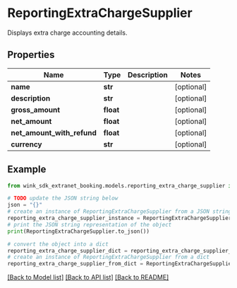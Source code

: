 # ReportingExtraChargeSupplier

Displays extra charge accounting details.

## Properties

Name | Type | Description | Notes
------------ | ------------- | ------------- | -------------
**name** | **str** |  | [optional] 
**description** | **str** |  | [optional] 
**gross_amount** | **float** |  | [optional] 
**net_amount** | **float** |  | [optional] 
**net_amount_with_refund** | **float** |  | [optional] 
**currency** | **str** |  | [optional] 

## Example

```python
from wink_sdk_extranet_booking.models.reporting_extra_charge_supplier import ReportingExtraChargeSupplier

# TODO update the JSON string below
json = "{}"
# create an instance of ReportingExtraChargeSupplier from a JSON string
reporting_extra_charge_supplier_instance = ReportingExtraChargeSupplier.from_json(json)
# print the JSON string representation of the object
print(ReportingExtraChargeSupplier.to_json())

# convert the object into a dict
reporting_extra_charge_supplier_dict = reporting_extra_charge_supplier_instance.to_dict()
# create an instance of ReportingExtraChargeSupplier from a dict
reporting_extra_charge_supplier_from_dict = ReportingExtraChargeSupplier.from_dict(reporting_extra_charge_supplier_dict)
```
[[Back to Model list]](../README.md#documentation-for-models) [[Back to API list]](../README.md#documentation-for-api-endpoints) [[Back to README]](../README.md)



